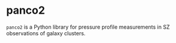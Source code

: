 # panco2

``panco2`` is a Python library for pressure profile measurements in SZ observations of galaxy clusters.
